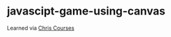 # javascipt-game-using-canvas
Learned via [Chris Courses](https://www.youtube.com/watch?v=yP5DKzriqXA&list=WL&index=1&t=25054s&pp=gAQBiAQB)
